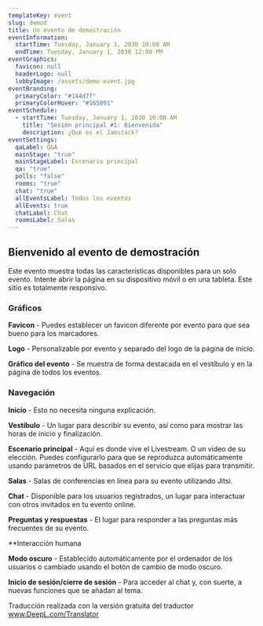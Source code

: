 ```yaml
---
templateKey: event
slug: demod
title: Un evento de demostración
eventInformation:
  startTime: Tuesday, January 1, 2030 10:00 AM
  endTime: Tuesday, January 1, 2030 12:00 PM
eventGraphics:
  favicon: null
  headerLogo: null
  lobbyImage: /assets/demo-event.jpg
eventBranding:
  primaryColor: "#144d7f"
  primaryColorHover: "#165891"
eventSchedule:
  - startTime: Tuesday, January 1, 2030 10:00 AM
    title: "Sesión principal #1: Bienvenida"
    description: ¿Qué es el Jamstack?
eventSettings:
  qaLabel: Q&A
  mainStage: "true"
  mainStageLabel: Escenario principal
  qa: "true"
  polls: "false"
  rooms: "true"
  chat: "true"
  allEventsLabel: Todos los eventos
  allEvents: true
  chatLabel: Chat
  roomsLabel: Salas
---
```


## Bienvenido al evento de demostración

Este evento muestra todas las características disponibles para un solo evento. Intente abrir la página en su dispositivo móvil o en una tableta. Este sitio es totalmente responsivo.

### Gráficos

**Favicon** - Puedes establecer un favicon diferente por evento para que sea bueno para los marcadores.

**Logo** - Personalizable por evento y separado del logo de la página de inicio.

**Gráfico del evento** - Se muestra de forma destacada en el vestíbulo y en la página de todos los eventos.

### Navegación

**Inicio** - Esto no necesita ninguna explicación.

**Vestíbulo** - Un lugar para describir su evento, así como para mostrar las horas de inicio y finalización.

**Escenario principal** - Aquí es donde vive el Livestream. O un video de su elección. Puedes configurarlo para que se reproduzca automáticamente usando parámetros de URL basados en el servicio que elijas para transmitir.

**Salas** - Salas de conferencias en línea para su evento utilizando Jitsi.

**Chat** - Disponible para los usuarios registrados, un lugar para interactuar con otros invitados en tu evento online.

**Preguntas y respuestas** - El lugar para responder a las preguntas más frecuentes de su evento.

\*\*Interacción humana

**Modo oscuro** - Establecido automáticamente por el ordenador de los usuarios o cambiado usando el botón de cambio de modo oscuro.

**Inicio de sesión/cierre de sesión** - Para acceder al chat y, con suerte, a nuevas funciones que se añadan al tema.

Traducción realizada con la versión gratuita del traductor www.DeepL.com/Translator
